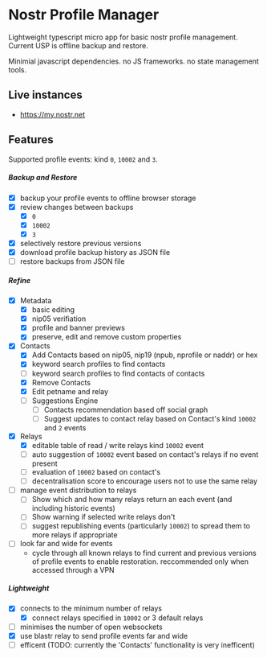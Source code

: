 # Nostr Profile Manager

Lightweight typescript micro app for basic nostr profile management. Current USP is offline backup and restore.

Minimial javascript dependencies. no JS frameworks. no state management tools.

## Live instances

- https://my.nostr.net

## Features

Supported profile events: kind `0`, `10002` and `3`.

##### Backup and Restore

- [x] backup your profile events to offline browser storage
- [x] review changes between backups
  - [x] `0`
  - [x] `10002`
  - [x] `3`
- [x] selectively restore previous versions
- [x] download profile backup history as JSON file
- [ ] restore backups from JSON file

##### Refine

- [x] Metadata
  - [x] basic editing
  - [x] nip05 verifiation
  - [x] profile and banner previews
  - [x] preserve, edit and remove custom properties

- [x] Contacts
  - [x] Add Contacts based on nip05, nip19 (npub, nprofile or naddr) or hex
  - [x] keyword search profiles to find contacts
  - [ ] keyword search profiles to find contacts of contacts
  - [x] Remove Contacts
  - [x] Edit petname and relay
  - [ ] Suggestions Engine
    - [ ] Contacts recommendation based off social graph
    - [ ] Suggest updates to contact relay based on Contact's kind `10002` and `2` events

- [x] Relays
  - [x] editable table of read / write relays kind `10002` event
  - [ ] auto suggestion of `10002` event based on contact's relays if no event present
  - [ ] evaluation of `10002` based on contact's
  - [ ] decentralisation score to encourage users not to use the same relay

- [ ] manage event distribution to relays
  - [ ] Show which and how many relays return an each event (and including historic events)
  - [ ] Show warning if selected write relays don't
  - [ ] suggest republishing events (particularly `10002`) to spread them to more relays if appropriate

- [ ] look far and wide for events
    - cycle through all known relays to find current and previous versions of profile events to enable restoration. reccommended only when accessed through a VPN
##### Lightweight
- [x] connects to the minimum number of relays
  - [x] connect relays specified in `10002` or 3 default relays
- [ ] minimises the number of open  websockets
- [x] use blastr relay to send profile events far and wide
- [ ] efficent (TODO: currently the 'Contacts' functionality is very inefficent)
